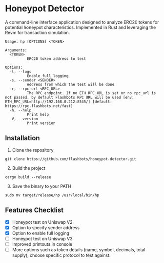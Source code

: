 # Honeypot Detector

A command-line interface application designed to analyze ERC20 tokens for potential honeypot characteristics. Implemented in Rust and leveraging the Revm for transaction simulation.

```
Usage: hp [OPTIONS] <TOKEN>

Arguments:
  <TOKEN>
          ERC20 token address to test

Options:
  -l, --logs
          Enable full logging
  -s, --sender <SENDER>
          Address from which the test will be done
  -r, --rpc-url <RPC_URL>
          The RPC endpoint. If no ETH_RPC_URL is set or no rpc_url is not passed, by default Flashbots RPC URL will be used [env: ETH_RPC_URL=http://192.168.0.212:8545/] [default: https://rpc.flashbots.net/fast]
  -h, --help
          Print help
  -V, --version
          Print version
```

## Installation

1. Clone the repository
```
git clone https://github.com/flashbots/honeypot-detector.git
```

2. Build the project
```
cargo build --release
```

3. Save the binary to your PATH
```
sudo mv target/release/hp /usr/local/bin/hp
```

## Features Checklist

- [x] Honeypot test on Uniswap V2
- [x] Option to specify sender address
- [x] Option to enable full logging
- [ ] Honeypot test on Uniswap V3
- [ ] Improved printouts in console
- [ ] More options such as token details (name, symbol, decimals, total supply), choose specific protocol to test against.